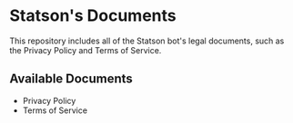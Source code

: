 # Statson's Documents
This repository includes all of the Statson bot's legal documents, such as the Privacy Policy and Terms of Service.

## Available Documents
- Privacy Policy
- Terms of Service
